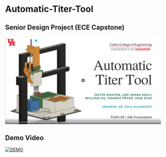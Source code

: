 # Automatic-Titer-Tool
## Senior Design Project (ECE Capstone)
![GEL](1.png)

## Demo Video
[![DEMO](https://img.youtube.com/vi/yC5J77mjxKA/0.jpg)](https://www.youtube.com/watch?v=yC5J77mjxKA)
